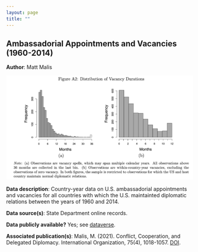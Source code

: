 ```yaml
---
layout: page
title: ""
---
```


## Ambassadorial Appointments and Vacancies (1960-2014)

**Author**: Matt Malis

![vacancies_plot](assets/vacancies_plot_website.png)

**Data description**: Country-year data on U.S. ambassadorial appointments and vacancies for all countries with which the U.S. maintainted diplomatic relations between the years of 1960 and 2014. 

**Data source(s)**: State Department online records.

**Data publicly available?** Yes; see [dataverse](https://dataverse.harvard.edu/dataset.xhtml?persistentId=doi:10.7910/DVN/ZTWOYY).

**Associated publication(s)**: Malis, M. (2021). Conflict, Cooperation, and Delegated Diplomacy. International Organization, 75(4), 1018-1057. [DOI](doi:10.1017/S0020818321000102).
